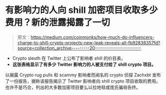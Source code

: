 # 有影响力的人向 shill 加密项目收取多少费用？新的泄露揭露了一切

> 原文：<https://medium.com/coinmonks/how-much-do-influencers-charge-to-shill-crypto-projects-new-leak-reveals-all-fb92838357fd?source=collection_archive---------20----------------------->

*   Crypto sleuth 在 Twitter 上公布了影响者 shill 的价目表。
*   **这张表格显示了有多少 Twitter 影响力的人被支付给了 shill crypto 项目。**

以揭露 Crypto rug pulls 和 scammy 影响者而闻名的 crypto 侦探 Zachxbt 发布了一份报告，据称该报告揭示了 Twitter 影响者向 shill crypto 项目收取的费用。也许不是巧合，列出的大多数加密项目要么以拉地毯或庞氏骗局告终。